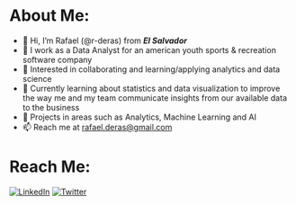 # About Me:

- 👋 Hi, I’m Rafael (@r-deras) from ***El Salvador***
- 🔧 I work as a Data Analyst for an american youth sports & recreation software company
- 👀 Interested in collaborating and learning/applying analytics and data science
- 🌱 Currently learning about statistics and data visualization to improve the way me and my team communicate insights from our available data to the business
- 💞️ Projects in areas such as Analytics, Machine Learning and AI
- 📫 Reach me at rafael.deras@gmail.com

# Reach Me:

[![LinkedIn](https://img.shields.io/badge/LinkedIn-blue?style=for-the-badge&logo=linkedin&logoColor=white)](https://www.linkedin.com/in/rafael-deras-41667236/)
[![Twitter](https://img.shields.io/badge/Twitter-blue?style=for-the-badge&logo=linkedin&logoColor=white])](https://www.twitter.com/mr_musica)
